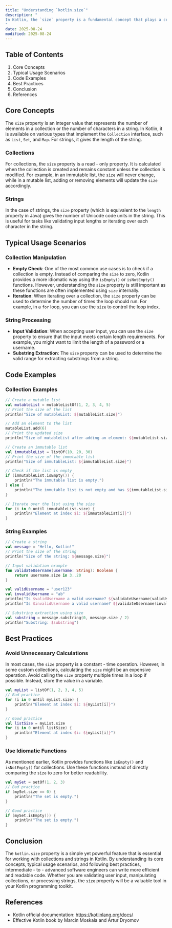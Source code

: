 ```yaml
---
title: "Understanding `kotlin.size`"
description: "
In Kotlin, the `size` property is a fundamental concept that plays a crucial role when dealing with collections, strings, and other data structures. It provides a straightforward way to determine the number of elements within a given data structure. This blog post aims to delve deep into the core concepts of `kotlin.size`, explore its typical usage scenarios, and share best practices to help intermediate - to - advanced software engineers make the most of this feature.
"
date: 2025-08-24
modified: 2025-08-24
---
```


## Table of Contents
1. Core Concepts
2. Typical Usage Scenarios
3. Code Examples
4. Best Practices
5. Conclusion
6. References

## Core Concepts
The `size` property is an integer value that represents the number of elements in a collection or the number of characters in a string. In Kotlin, it is available on various types that implement the `Collection` interface, such as `List`, `Set`, and `Map`. For strings, it gives the length of the string.

### Collections
For collections, the `size` property is a read - only property. It is calculated when the collection is created and remains constant unless the collection is modified. For example, in an immutable list, the `size` will never change, while in a mutable list, adding or removing elements will update the `size` accordingly.

### Strings
In the case of strings, the `size` property (which is equivalent to the `length` property in Java) gives the number of Unicode code units in the string. This is useful for tasks like validating input lengths or iterating over each character in the string.

## Typical Usage Scenarios

### Collection Manipulation
- **Empty Check**: One of the most common use cases is to check if a collection is empty. Instead of comparing the `size` to zero, Kotlin provides a more idiomatic way using the `isEmpty()` or `isNotEmpty()` functions. However, understanding the `size` property is still important as these functions are often implemented using `size` internally.
- **Iteration**: When iterating over a collection, the `size` property can be used to determine the number of times the loop should run. For example, in a `for` loop, you can use the `size` to control the loop index.

### String Processing
- **Input Validation**: When accepting user input, you can use the `size` property to ensure that the input meets certain length requirements. For example, you might want to limit the length of a password or a username.
- **Substring Extraction**: The `size` property can be used to determine the valid range for extracting substrings from a string.

## Code Examples

### Collection Examples
```kotlin
// Create a mutable list
val mutableList = mutableListOf(1, 2, 3, 4, 5)
// Print the size of the list
println("Size of mutableList: ${mutableList.size}")

// Add an element to the list
mutableList.add(6)
// Print the updated size
println("Size of mutableList after adding an element: ${mutableList.size}")

// Create an immutable list
val immutableList = listOf(10, 20, 30)
// Print the size of the immutable list
println("Size of immutableList: ${immutableList.size}")

// Check if the list is empty
if (immutableList.isEmpty()) {
    println("The immutable list is empty.")
} else {
    println("The immutable list is not empty and has ${immutableList.size} elements.")
}

// Iterate over the list using the size
for (i in 0 until immutableList.size) {
    println("Element at index $i: ${immutableList[i]}")
}
```

### String Examples
```kotlin
// Create a string
val message = "Hello, Kotlin!"
// Print the size of the string
println("Size of the string: ${message.size}")

// Input validation example
fun validateUsername(username: String): Boolean {
    return username.size in 3..20
}

val validUsername = "user123"
val invalidUsername = "ab"
println("Is $validUsername a valid username? ${validateUsername(validUsername)}")
println("Is $invalidUsername a valid username? ${validateUsername(invalidUsername)}")

// Substring extraction using size
val substring = message.substring(0, message.size / 2)
println("Substring: $substring")
```

## Best Practices

### Avoid Unnecessary Calculations
In most cases, the `size` property is a constant - time operation. However, in some custom collections, calculating the `size` might be an expensive operation. Avoid calling the `size` property multiple times in a loop if possible. Instead, store the value in a variable.

```kotlin
val myList = listOf(1, 2, 3, 4, 5)
// Bad practice
for (i in 0 until myList.size) {
    println("Element at index $i: ${myList[i]}")
}

// Good practice
val listSize = myList.size
for (i in 0 until listSize) {
    println("Element at index $i: ${myList[i]}")
}
```

### Use Idiomatic Functions
As mentioned earlier, Kotlin provides functions like `isEmpty()` and `isNotEmpty()` for collections. Use these functions instead of directly comparing the `size` to zero for better readability.

```kotlin
val mySet = setOf(1, 2, 3)
// Bad practice
if (mySet.size == 0) {
    println("The set is empty.")
}

// Good practice
if (mySet.isEmpty()) {
    println("The set is empty.")
}
```

## Conclusion
The `kotlin.size` property is a simple yet powerful feature that is essential for working with collections and strings in Kotlin. By understanding its core concepts, typical usage scenarios, and following best practices, intermediate - to - advanced software engineers can write more efficient and readable code. Whether you are validating user input, manipulating collections, or processing strings, the `size` property will be a valuable tool in your Kotlin programming toolkit.

## References
- Kotlin official documentation: https://kotlinlang.org/docs/
- Effective Kotlin book by Marcin Moskala and Artur Dryomov


